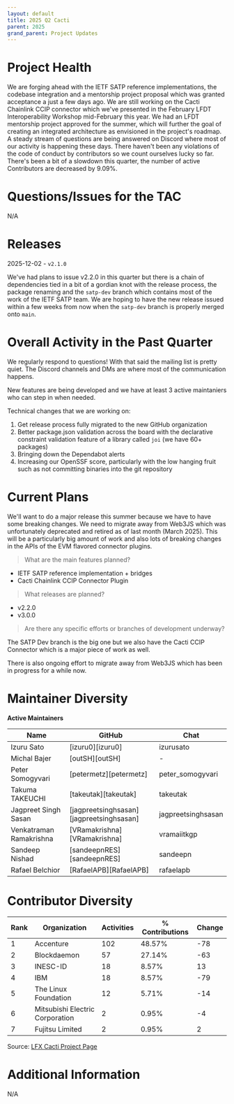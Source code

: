```yaml
---
layout: default
title: 2025 Q2 Cacti
parent: 2025
grand_parent: Project Updates
---
```


# Project Health

We are forging ahead with the IETF SATP reference implementations, the codebase integration and a mentorship project proposal which was granted acceptance a just a few days ago.
We are still working on the Cacti Chainlink CCIP connector which we've presented in the February LFDT Interoperability Workshop mid-February this year.
We had an LFDT mentorship project approved for the summer, which will further the goal of creating an integrated architecture as envisioned in the project's roadmap.
A steady stream of questions are being answered on Discord where most of our activity is happening these days.
There haven't been any violations of the code of conduct by contributors so we count ourselves lucky so far.
There's been a bit of a slowdown this quarter, the number of active Contributors are decreased by 9.09%. 

# Questions/Issues for the TAC

N/A

# Releases

2025-12-02 - `v2.1.0`

We've had plans to issue v2.2.0 in this quarter but there is a chain of dependencies tied in a bit of a gordian knot with the release process, the package renaming and the `satp-dev` branch which contains most of the work of the IETF SATP team. We are hoping to have the new release issued within a few weeks from now when the `satp-dev` branch is properly merged onto `main`.

# Overall Activity in the Past Quarter

We regularly respond to questions! 
With that said the mailing list is pretty quiet. 
The Discord channels and DMs are where most of the communication happens.

New features are being developed and we have at least 3 active maintaniers who can step in when needed.

Technical changes that we are working on:
1. Get release process fully migrated to the new GitHub organization
2. Better package.json validation across the board with the declarative constraint validation feature of a library called `joi` (we have 60+ packages)
3. Bringing down the Dependabot alerts
4. Increasing our OpenSSF score, particularly with the low hanging fruit such as not committing binaries into the git repository
   
# Current Plans

We'll want to do a major release this summer because we have to have some breaking changes.
We need to migrate away from Web3JS which was unfortunately deprecated and retired as of last month (March 2025).
This will be a particularly big amount of work and also lots of breaking changes in the APIs of the EVM flavored connector plugins.

> What are the main features planned? 

- IETF SATP reference implementation + bridges
- Cacti Chainlink CCIP Connector Plugin

> What releases are planned?

- v2.2.0
- v3.0.0

> Are there any specific efforts or branches of development underway?

The SATP Dev branch is the big one but we also have the Cacti CCIP Connector which is
a major piece of work as well.

There is also ongoing effort to migrate away from Web3JS which has been in progress for a while now.

# Maintainer Diversity

**Active Maintainers**

| Name | GitHub | Chat |
|------|--------|------|
| Izuru Sato | [izuru0][izuru0] | izurusato |
| Michal Bajer | [outSH][outSH] | - |
| Peter Somogyvari | [petermetz][petermetz] | peter_somogyvari |
| Takuma TAKEUCHI | [takeutak][takeutak] | takeutak |
| Jagpreet Singh Sasan | [jagpreetsinghsasan][jagpreetsinghsasan] | jagpreetsinghsasan |
| Venkatraman Ramakrishna | [VRamakrishna][VRamakrishna] | vramaiitkgp |
| Sandeep Nishad | [sandeepnRES][sandeepnRES] | sandeepn |
| Rafael Belchior | [RafaelAPB][RafaelAPB] | rafaelapb |


# Contributor Diversity

|Rank|Organization                   |Activities|% Contributions|Change|
|----|-------------------------------|----------|---------------|------|
|1   |Accenture                      |102       |48.57%         |-78   |
|2   |Blockdaemon                    |57        |27.14%         |-63   |
|3   |INESC-ID                       |18        |8.57%          |13    |
|4   |IBM                            |18        |8.57%          |-79   |
|5   |The Linux Foundation           |12        |5.71%          |-14   |
|6   |Mitsubishi Electric Corporation|2         |0.95%          |-4    |
|7   |Fujitsu Limited                |2         |0.95%          |2     |

Source: [LFX Cacti Project Page](https://insights.lfx.linuxfoundation.org/foundation/lf-decentralized-trust/overview/github?project=cacti&routedFrom=Github&bestPractice=false&repository=all&dateFilters=Last%20Quarter&dateRange=2025-01-01%20to%202025-03-31&compare=PP&granularity=week&hideBots=true)

# Additional Information

N/A
